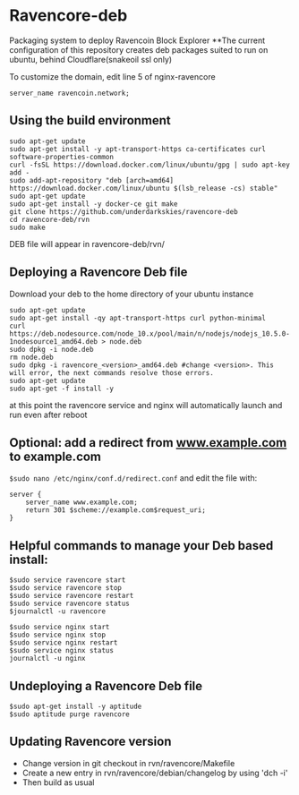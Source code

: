 Ravencore-deb
===========
Packaging system to deploy Ravencoin Block Explorer
**The current configuration of this repository creates deb packages suited to run on ubuntu, behind Cloudflare(snakeoil ssl only)  

To customize the domain, edit line 5 of nginx-ravencore
```
server_name ravencoin.network;
```

Using the build environment 
------------------
````
sudo apt-get update
sudo apt-get install -y apt-transport-https ca-certificates curl software-properties-common
curl -fsSL https://download.docker.com/linux/ubuntu/gpg | sudo apt-key add -
sudo add-apt-repository "deb [arch=amd64] https://download.docker.com/linux/ubuntu $(lsb_release -cs) stable"
sudo apt-get update
sudo apt-get install -y docker-ce git make
git clone https://github.com/underdarkskies/ravencore-deb
cd ravencore-deb/rvn
sudo make
````
DEB file will appear in ravencore-deb/rvn/

Deploying a Ravencore Deb file
------------------------------------
Download your deb to the home directory of your ubuntu instance
````
sudo apt-get update
sudo apt-get install -qy apt-transport-https curl python-minimal
curl https://deb.nodesource.com/node_10.x/pool/main/n/nodejs/nodejs_10.5.0-1nodesource1_amd64.deb > node.deb
sudo dpkg -i node.deb
rm node.deb
sudo dpkg -i ravencore_<version>_amd64.deb #change <version>. This will error, the next commands resolve those errors.
sudo apt-get update
sudo apt-get -f install -y
````
at this point the ravencore service and nginx will automatically launch and run even after reboot

Optional: add a redirect from www.example.com to example.com
----
````$sudo nano /etc/nginx/conf.d/redirect.conf````
and edit the file with:
````
server {
    server_name www.example.com;
    return 301 $scheme://example.com$request_uri;
}
````

Helpful commands to manage your Deb based install:
----
````
$sudo service ravencore start
$sudo service ravencore stop
$sudo service ravencore restart
$sudo service ravencore status
$journalctl -u ravencore

$sudo service nginx start
$sudo service nginx stop
$sudo service nginx restart
$sudo service nginx status
journalctl -u nginx
````
Undeploying a Ravencore Deb file
----
````
$sudo apt-get install -y aptitude
$sudo aptitude purge ravencore
````
Updating Ravencore version
---------------------------------
* Change version in git checkout in rvn/ravencore/Makefile
* Create a new entry in rvn/ravencore/debian/changelog by using 'dch -i'
* Then build as usual
